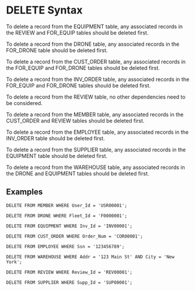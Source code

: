 # DELETE Syntax

To delete a record from the EQUIPMENT table, any associated records in the REVIEW and FOR_EQUIP tables should be deleted first.

To delete a record from the DRONE table, any associated records in the FOR_DRONE table should be deleted first.

To delete a record from the CUST_ORDER table, any associated records in the FOR_EQUIP and FOR_DRONE tables should be deleted first.

To delete a record from the INV_ORDER table, any associated records in the FOR_EQUIP and FOR_DRONE tables should be deleted first.

To delete a record from the REVIEW table, no other dependencies need to be considered.

To delete a record from the MEMBER table, any associated records in the CUST_ORDER and REVIEW tables should be deleted first.

To delete a record from the EMPLOYEE table, any associated records in the INV_ORDER table should be deleted first.

To delete a record from the SUPPLIER table, any associated records in the EQUIPMENT table should be deleted first.

To delete a record from the WAREHOUSE table, any associated records in the DRONE and EQUIPMENT tables should be deleted first.


## Examples

    DELETE FROM MEMBER WHERE User_Id = 'USR00001';

    DELETE FROM DRONE WHERE Fleet_Id = 'F0000001';

    DELETE FROM EQUIPMENT WHERE Inv_Id = 'INV00001';

    DELETE FROM CUST_ORDER WHERE Order_Num = 'COR00001';

    DELETE FROM EMPLOYEE WHERE Ssn = '123456789';

    DELETE FROM WAREHOUSE WHERE Addr = '123 Main St' AND City = 'New York';

    DELETE FROM REVIEW WHERE Review_Id = 'REV00001';

    DELETE FROM SUPPLIER WHERE Supp_Id = 'SUP00001';
